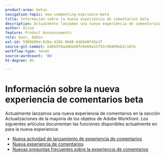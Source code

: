 ```yaml
---
product-area: betas
navigation-topic: new-commenting-exprience-beta
title: Información sobre la nueva experiencia de comentarios beta
description: Actualmente lanzamos una nueva experiencia de comentarios en la sección Actualizaciones de la mayoría de los objetos de Adobe Workfront. Los siguientes artículos documentan las funciones disponibles actualmente en para la nueva experiencia.
author: Alina
feature: Product Announcements
role: User, Admin
exl-id: 5909b09d-626e-4294-9048-6db940f45e37
source-git-commit: bdbb970aa0bb49fe9e69a15f93c96609eb2c1bfe
workflow-type: tm+mt
source-wordcount: '86'
ht-degree: 0%

---
```


# Información sobre la nueva experiencia de comentarios beta

Actualmente lanzamos una nueva experiencia de comentarios en la sección Actualizaciones de la mayoría de los objetos de Adobe Workfront. Los siguientes artículos documentan las funciones disponibles actualmente en para la nueva experiencia:

* [Nueva actividad de lanzamiento de experiencia de comentarios](../new-commenting-experience-beta/new-commenting-beta-experience-release-activity.md)
* [Nueva experiencia de comentarios](../new-commenting-experience-beta/unified-commenting-experience.md)
* [Nuevas preguntas frecuentes sobre la experiencia de comentarios](../new-commenting-experience-beta/new-commenting-faq.md)